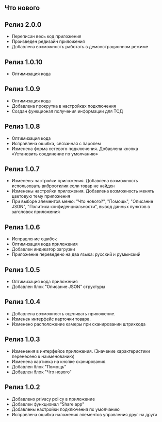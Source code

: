 
## Что нового

## Релиз 2.0.0
* Переписан весь код приложения
* Произведен редизайн приложения
* Добавлена возможность работать в демонстрационном режиме

## Релиз 1.0.10
* Оптимизация кода

## Релиз 1.0.9
* Оптимизация кода
* Добавлена прокрутка в настройках подключения
* Создан функционал получения информации для ТСД

## Релиз 1.0.8
* Оптимизация кода
* Исправлена ошибка, связанная с паролем
* Изменена форма сетевого подключения. Добавлена кнопка «Установить соединение по умолчанию»

## Релиз 1.0.7
* Изменены настройки приложения. Добавлена возможность использовать виброотклик если товар не найден
* Изменены настройки приложения. Добавлена возможность менять цветовую тему приложения
* При выборе элементов меню: "Что нового?", "Помощь", "Описание JSON", "Политика конфиденциальности", вывод данных пунктов в заголовок приложения

## Релиз 1.0.6
* Исправление ошибок
* Оптимизация кода приложения
* Добавлен индикатор загрузки
* Приложение переведено на два языка: русский и румынский

## Релиз 1.0.5
* Оптимизация кода приложения
* Добавлен блок "Описание JSON" структуры

## Релиз 1.0.4
* Добавлена возможность оценивать приложение.
* Изменен интерфейс карточки товара.
* Изменено расположение камеры при сканировании штрихкода

## Релиз 1.0.3
* Изменения в интерфейсе приложения. (Значение характеристики перенесено к наименованию)
* Изменена картинка на кнопке сканирования.
* Добавлен блок "Помощь"
* Добавлен блок "Что нового"

## Релиз 1.0.2
* Добавлено privacy policy в приложение
* Добавлен функционал "Share app"
* Добавлены настройки подключения по умолчанию
* Исправлена ошибка наложения элементов управления друг на друга
